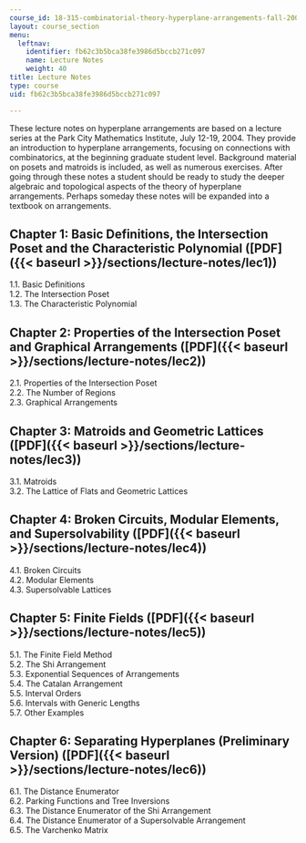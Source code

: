 ```yaml
---
course_id: 18-315-combinatorial-theory-hyperplane-arrangements-fall-2004
layout: course_section
menu:
  leftnav:
    identifier: fb62c3b5bca38fe3986d5bccb271c097
    name: Lecture Notes
    weight: 40
title: Lecture Notes
type: course
uid: fb62c3b5bca38fe3986d5bccb271c097

---
```


These lecture notes on hyperplane arrangements are based on a lecture series at the Park City Mathematics Institute, July 12-19, 2004. They provide an introduction to hyperplane arrangements, focusing on connections with combinatorics, at the beginning graduate student level. Background material on posets and matroids is included, as well as numerous exercises. After going through these notes a student should be ready to study the deeper algebraic and topological aspects of the theory of hyperplane arrangements. Perhaps someday these notes will be expanded into a textbook on arrangements.

Chapter 1: Basic Definitions, the Intersection Poset and the Characteristic Polynomial ([PDF]({{< baseurl >}}/sections/lecture-notes/lec1))
-------------------------------------------------------------------------------------------------------------------------------------------

1.1. Basic Definitions  
1.2. The Intersection Poset  
1.3. The Characteristic Polynomial

Chapter 2: Properties of the Intersection Poset and Graphical Arrangements ([PDF]({{< baseurl >}}/sections/lecture-notes/lec2))
-------------------------------------------------------------------------------------------------------------------------------

2.1. Properties of the Intersection Poset  
2.2. The Number of Regions  
2.3. Graphical Arrangements

Chapter 3: Matroids and Geometric Lattices ([PDF]({{< baseurl >}}/sections/lecture-notes/lec3))
-----------------------------------------------------------------------------------------------

3.1. Matroids  
3.2. The Lattice of Flats and Geometric Lattices

Chapter 4: Broken Circuits, Modular Elements, and Supersolvability ([PDF]({{< baseurl >}}/sections/lecture-notes/lec4))
-----------------------------------------------------------------------------------------------------------------------

4.1. Broken Circuits  
4.2. Modular Elements  
4.3. Supersolvable Lattices

Chapter 5: Finite Fields ([PDF]({{< baseurl >}}/sections/lecture-notes/lec5))
-----------------------------------------------------------------------------

5.1. The Finite Field Method  
5.2. The Shi Arrangement  
5.3. Exponential Sequences of Arrangements  
5.4. The Catalan Arrangement  
5.5. Interval Orders  
5.6. Intervals with Generic Lengths  
5.7. Other Examples

Chapter 6: Separating Hyperplanes (Preliminary Version) ([PDF]({{< baseurl >}}/sections/lecture-notes/lec6))
------------------------------------------------------------------------------------------------------------

6.1. The Distance Enumerator  
6.2. Parking Functions and Tree Inversions  
6.3. The Distance Enumerator of the Shi Arrangement  
6.4. The Distance Enumerator of a Supersolvable Arrangement  
6.5. The Varchenko Matrix